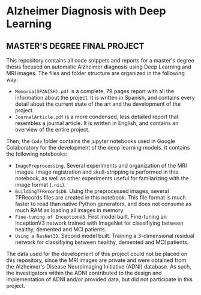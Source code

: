 # Alzheimer Diagnosis with Deep Learning
## MASTER'S DEGREE FINAL PROJECT

This repository contains all code snippets and reports for a master's degree thesis focused on automatic Alzheimer diagnosis using Deep Learning and MRI images. The files and folder structure are organized in the following way:

* `Memoria(SPANISH).pdf` is a complete, 79 pages report with all the information about the project. It is written in Spanish, and contains every detail about the current state of the art and the development of the project.
* `JournalArticle.pdf` is a more condensed, less detailed report that resembles a journal article. It is written in English, and contains an overview of the entire project.

Then, the `Code` folder contains the jupyter notebooks used in Google Colaboratory for the development of the deep learning models. It contains the following notebooks:

* `ImagePreprocessing`. Several experiments and organization of the MRI images. Image registration and skull-stripping is performed in this notebook, as well as other experiments useful for familarizing with the image format (`.nii`).
* `BuildingTFRecordsDB`. Using the preprocessed images, several TFRecords files are created in this notebook. This file format is much faster to read than native Python generators, and does not consume as much RAM as loading all images in memory.
* `Fine-tuning of InceptionV3`. First model built. Fine-tuning an InceptionV3 network trained with ImageNet for classifiying between healthy, demented and MCI patients.
* `Using a ResNet3D`. Second model built. Training a 3-dimensional residual network for classifiying between healthy, demented and MCI patients.

The data used for the development of this project could not be placed on this repository, since the MRI images are private and were obtained from the Alzheimer's Disease Neuroimaging Initiative (ADNI) database. As such, the investigators within the ADNI contributed to the design and implementation of ADNI and/or provided data, but did not participate in this project.
